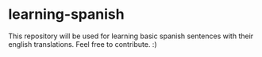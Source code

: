 # learning-spanish

This repository will be used for learning basic spanish sentences with their english translations. Feel free to contribute. :)
